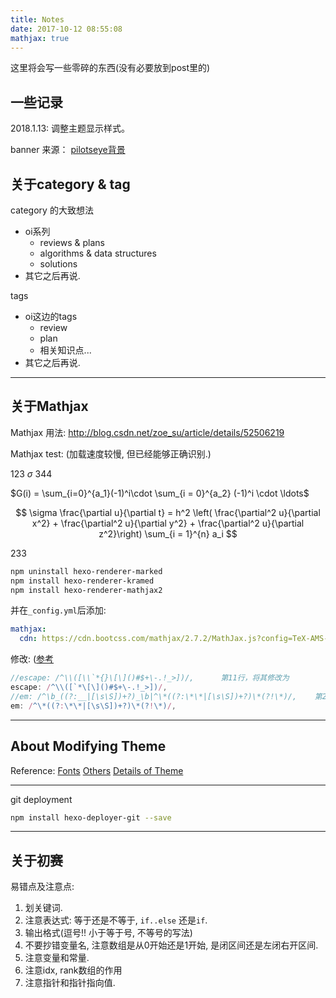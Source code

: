 ```yaml
---
title: Notes
date: 2017-10-12 08:55:08
mathjax: true
---
```


这里将会写一些零碎的东西(没有必要放到post里的)

## 一些记录

2018.1.13: 调整主题显示样式。

banner 来源： [pilotseye背景](http://pilotseye.tv/en/download-wallpapers/)

## 关于category & tag

category 的大致想法
- oi系列
  - reviews & plans
  - algorithms & data structures
  - solutions
- 其它之后再说.

tags
- oi这边的tags
  - review
  - plan
  - 相关知识点...
- 其它之后再说.

---

## 关于Mathjax

Mathjax 用法: http://blog.csdn.net/zoe_su/article/details/52506219

Mathjax test: (加载速度较慢, 但已经能够正确识别.)

123 $\sigma$ 344

$G(i) = \sum_{i=0}^{a_1}(-1)^i\cdot \sum_{i = 0}^{a_2} (-1)^i \cdot \ldots$

$$
\sigma 
\frac{\partial u}{\partial t} = h^2 \left( \frac{\partial^2 u}{\partial x^2} + \frac{\partial^2 u}{\partial y^2} + \frac{\partial^2 u}{\partial z^2}\right)
\sum_{i = 1}^{n} a_i
$$

233
``` bash
npm uninstall hexo-renderer-marked
npm install hexo-renderer-kramed
npm install hexo-renderer-mathjax2
```

并在`_config.yml`后添加:
``` yml
mathjax:
  cdn: https://cdn.bootcss.com/mathjax/2.7.2/MathJax.js?config=TeX-AMS-MML_HTMLorMML
```

修改: ([参考](http://www.cnblogs.com/Ai-heng/p/7282110.html)

``` javascript /node_modules/kramed/lib/rules/inline.js
//escape: /^\\([\\`*{}\[\]()#$+\-.!_>])/,      第11行，将其修改为
escape: /^\\([`*\[\]()#$+\-.!_>])/,
//em: /^\b_((?:__|[\s\S])+?)_\b|^\*((?:\*\*|[\s\S])+?)\*(?!\*)/,    第20行，将其修改为
em: /^\*((?:\*\*|[\s\S])+?)\*(?!\*)/,
```
---
## About Modifying Theme

Reference: [Fonts](http://www.jianshu.com/p/ffcdc4fec6ec) [Others](http://www.jianshu.com/p/b96fd206571a) [Details of Theme](http://blog.csdn.net/shi0090/article/details/48087353)

---

git deployment
``` bash
npm install hexo-deployer-git --save
```
---

## 关于初赛

易错点及注意点:
1. 划关键词.
2. 注意表达式: 等于还是不等于, `if..else` 还是`if`.
3. 输出格式(逗号!! 小于等于号, 不等号的写法)
4. 不要抄错变量名, 注意数组是从0开始还是1开始, 是闭区间还是左闭右开区间.
5. 注意变量和常量.
6. 注意idx, rank数组的作用
7. 注意指针和指针指向值.


